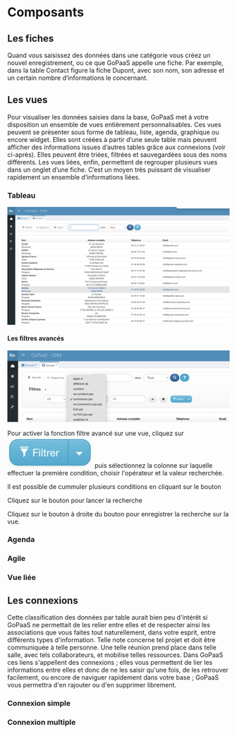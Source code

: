 # Composants

## Les fiches

Quand vous saisissez des données dans une catégorie vous créez un nouvel enregistrement, ou ce que GoPaaS appelle une fiche. Par exemple, dans la table Contact figure la fiche Dupont, avec son nom, son adresse et un certain nombre d’informations le concernant.
## Les vues
Pour visualiser les données saisies dans la base, GoPaaS met à votre disposition un ensemble de vues entièrement personnalisables. Ces vues peuvent se présenter sous forme de tableau, liste, agenda, graphique ou encore widget. Elles sont créées à partir d’une seule table mais peuvent afficher des informations issues d’autres tables grâce aux connexions (voir ci-après). Elles peuvent être triées, filtrées et sauvegardées sous des noms différents. Les vues liées, enfin, permettent de regrouper plusieurs vues dans un onglet d’une fiche. C’est un moyen très puissant de visualiser rapidement un ensemble d’informations liées.
### Tableau
![screenshot](images/image1.png "Ecran principal")
#### Les filtres avancés
![screenshot](images/image2.png "Ecran principal")

Pour activer la fonction filtre avancé sur une vue, cliquez sur ![Bouton](images/image4.png) puis sélectionnez la colonne sur laquelle effectuer la première condition, choisir l'opérateur et la valeur recherchée.

Il est possible de cummuler plusieurs conditions en cliquant sur le bouton

Cliquez sur le bouton pour lancer la recherche

Cliquez sur le bouton à droite du bouton pour enregistrer la recherche sur la vue.
### Agenda
### Agile
### Vue liée
## Les connexions
Cette classification des données par table aurait bien peu d'intérêt si GoPaaS ne permettait de les relier entre elles et de respecter ainsi les associations que vous faites tout naturellement, dans votre esprit, entre différents types d'information. Telle note concerne tel projet et doit être communiquée à telle personne. Une telle réunion prend place dans telle salle, avec tels collaborateurs, et mobilise telles ressources. Dans GoPaaS ces liens s'appellent des connexions ; elles vous permettent de lier les informations entre elles et donc de ne les saisir qu'une fois, de les retrouver facilement, ou encore de naviguer rapidement dans votre base ; GoPaaS vous permettra d'en rajouter ou d'en supprimer librement.
### Connexion simple
### Connexion multiple